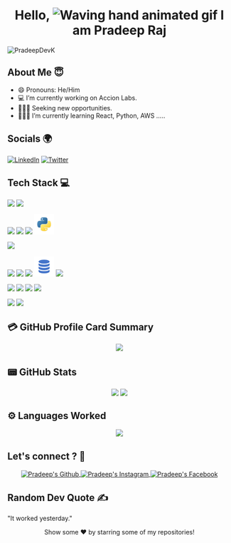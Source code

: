 <h1 align="center"> Hello, <img src="https://raw.githubusercontent.com/nixin72/nixin72/master/wave.gif" 
         alt="Waving hand animated gif"
         height="45"
         width="45" /> I am Pradeep Raj </h1>

<p align="left"> <img src="https://komarev.com/ghpvc/?username=PradeepDevK&label=Views&color=blue&style=plastic&style=for-the-badge" alt="PradeepDevK" /> </p>

## About Me 😇

- 😄 Pronouns: He/Him
- 💻 I’m currently working on Accion Labs.
- 👨🏻‍💼 Seeking new opportunities.
- 👩🏻‍💻 I’m currently learning React, Python, AWS .....

## Socials 🌍

[![LinkedIn](https://img.shields.io/badge/LinkedIn-0077B5?style=for-the-badge&logo=linkedin&logoColor=white)](https://www.linkedin.com/in/pradeep-raj-252a4750/) [![Twitter](https://img.shields.io/twitter/follow/pradeepjack555?logo=Twitter&style=for-the-badge)](https://twitter.com/pradeepjack555)

## Tech Stack 💻

 <!--FrontEnd-->
 <code><img height="45" src="https://user-images.githubusercontent.com/25181517/192158954-f88b5814-d510-4564-b285-dff7d6400dad.png"></code><!--HTML-->
 <code><img height="45" src="https://user-images.githubusercontent.com/25181517/183898674-75a4a1b1-f960-4ea9-abcb-637170a00a75.png"></code><!--CSS-->
 <br/>
 
 <!--BackEnd-->
 <code><img height="45" src="https://user-images.githubusercontent.com/25181517/117447155-6a868a00-af3d-11eb-9cfe-245df15c9f3f.png"></code><!--JS-->
 <code><img height="45" src="https://user-images.githubusercontent.com/25181517/183568594-85e280a7-0d7e-4d1a-9028-c8c2209e073c.png"></code><!--NodeJS-->
 <code><img height="45" src="https://user-images.githubusercontent.com/25181517/183859966-a3462d8d-1bc7-4880-b353-e2cbed900ed6.png"></code><!--Express-->
 <code><img height="45" src="https://raw.githubusercontent.com/github/explore/80688e429a7d4ef2fca1e82350fe8e3517d3494d/topics/python/python.png"></code><!--Python-->
 <br/>
 
 <!--Communication-->
 <code><img height="45" src="https://user-images.githubusercontent.com/25181517/192107858-fe19f043-c502-4009-8c47-476fc89718ad.png"></code><!--RestService-->
 <br/>
 <!--DB-->
 <code><img height="45" src="https://user-images.githubusercontent.com/25181517/183896128-ec99105a-ec1a-4d85-b08b-1aa1620b2046.png"></code><!--MySql-->
 <code><img height="45" src="https://user-images.githubusercontent.com/25181517/182884177-d48a8579-2cd0-447a-b9a6-ffc7cb02560e.png"></code> <!--MongoDB-->
 <code><img height="45" src="https://user-images.githubusercontent.com/25181517/117208740-bfb78400-adf5-11eb-97bb-09072b6bedfc.png"></code><!--PostgresSql-->
 <code><img height="45" src="https://raw.githubusercontent.com/github/explore/80688e429a7d4ef2fca1e82350fe8e3517d3494d/topics/sql/sql.png"></code><!--Sql-->
 <code><img height="45" src="https://user-images.githubusercontent.com/25181517/182884894-d3fa6ee0-f2b4-4960-9961-64740f533f2a.png"></code><!--Redis-->
 <br/>
 
 <!--Tools-->
 <code><img height="45" src="https://user-images.githubusercontent.com/25181517/192108891-d86b6220-e232-423a-bf5f-90903e6887c3.png"></code><!--VS-->
 <code><img height="45" src="https://user-images.githubusercontent.com/25181517/190887576-6653f877-8439-4521-82f3-403086ead892.png"></code><!--Sublime-->
 <code><img height="45" src="https://user-images.githubusercontent.com/25181517/192109061-e138ca71-337c-4019-8d42-4792fdaa7128.png"></code><!--PostMan-->
 <code><img height="45" src="https://user-images.githubusercontent.com/25181517/183912952-83784e94-629d-4c34-a961-ae2ae795b662.png"></code><!--Jira-->
 <br/>
 
 <!--Version Control-->
 <code><img height="45" src="https://user-images.githubusercontent.com/25181517/192108374-8da61ba1-99ec-41d7-80b8-fb2f7c0a4948.png"></code><!--Github-->
 <code><img height="45" src="https://user-images.githubusercontent.com/25181517/192108376-c675d39b-90f6-4073-bde6-5a9291644657.png"></code><!--Gitlab-->
 <br/>

## 💳 GitHub Profile Card Summary
<p align="center">
  <img src="https://github-profile-summary-cards.vercel.app/api/cards/profile-details?username=PradeepDevK&theme=react"/>
</p>

## 📟 GitHub Stats
<p align="center">
	<img width="48%" src="https://github-readme-stats-sigma-five.vercel.app/api?username=PradeepDevK&show_icons=true&theme=react" />
	<img width="48%" src="https://github-readme-streak-stats.herokuapp.com/?user=PradeepDevK&theme=react" />
</p>

## ⚙️ Languages Worked
<p align="center">
	<img width="30%" src="https://github-readme-stats.vercel.app/api/top-langs/?username=PradeepDevK&theme=react" />
</p>
  
## Let's connect ? 🤝

<p align="center">
	<a href="https://github.com/PradeepDevK">
	  	<img align="center" alt="Pradeep's Github" width="22px" src="https://cdn.jsdelivr.net/npm/simple-icons@v3/icons/github.svg" />
	</a>
	<a href="https://www.instagram.com/pradeep_raj_k/?hl=en">
		  <img align="center" alt="Pradeep's Instagram" width="22px" src="https://cdn.jsdelivr.net/npm/simple-icons@v3/icons/instagram.svg" />
	</a>
	<a href="https://www.facebook.com/pradeep.raj.710/">
	  	<img align="center" alt="Pradeep's Facebook" width="22px" src="https://cdn.jsdelivr.net/npm/simple-icons@v3/icons/facebook.svg" />
	</a>
</p>

## Random Dev Quote ✍️

<p>
	"It worked yesterday."
</p">

<p align="center">
Show some ❤️ by starring some of my repositories!
</p>
